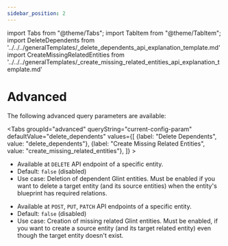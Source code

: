 ```yaml
---
sidebar_position: 2
---
```


import Tabs from "@theme/Tabs";
import TabItem from "@theme/TabItem";
import DeleteDependents from '../../../generalTemplates/\_delete_dependents_api_explanation_template.md'
import CreateMissingRelatedEntities from '../../../generalTemplates/\_create_missing_related_entities_api_explanation_template.md'

# Advanced

The following advanced query parameters are available:

<Tabs groupId="advanced" queryString="current-config-param" defaultValue="delete_dependents" values={[
{label: "Delete Dependents", value: "delete_dependents"},
{label: "Create Missing Related Entities", value: "create_missing_related_entities"},
]} >

<TabItem value="delete_dependents">

<DeleteDependents/>

- Available at `DELETE` API endpoint of a specific entity.
- Default: `false` (disabled)
- Use case: Deletion of dependent Glint entities. Must be enabled if you want to delete a target entity (and its source entities) when the entity's blueprint has required relations.

</TabItem>

<TabItem value="create_missing_related_entities">

<CreateMissingRelatedEntities/>

- Available at `POST`, `PUT`, `PATCH` API endpoints of a specific entity.
- Default: `false` (disabled)
- Use case: Creation of missing related Glint entities. Must be enabled, if you want to create a source entity (and its target related entity) even though the target entity doesn't exist.

</TabItem>

</Tabs>
